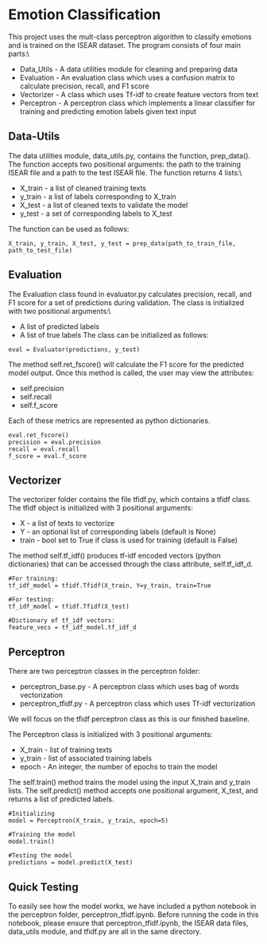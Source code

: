 # Emotion Classification
This project uses the mult-class perceptron algorithm to classify emotions and is trained on the ISEAR dataset. The program consists of four main parts:\
* Data_Utils - A data utilities module for cleaning and preparing data
* Evaluation - An evaluation class which uses a confusion matrix to calculate precision, recall, and F1 score
* Vectorizer - A class which uses Tf-idf to create feature vectors from text
* Perceptron - A perceptron class which implements a linear classifier for training and predicting emotion labels given text input

## Data-Utils
The data utilities module, data_utils.py, contains the function, prep_data(). The function accepts two positional arguments: the path to the training ISEAR file and a path to the test ISEAR file. The function returns 4 lists:\
* X_train - a list of cleaned training texts
* y_train - a list of labels corresponding to X_train
* X_test - a list of cleaned texts to validate the model
* y_test - a set of corresponding labels to X_test

The function can be used as follows:
```
X_train, y_train, X_test, y_test = prep_data(path_to_train_file, path_to_test_file)
```

## Evaluation
The Evaluation class found in evaluator.py calculates precision, recall, and F1 score for a set of predictions during validation. The class is initialized with two positional arguments:\
* A list of predicted labels
* A list of true labels
The class can be initialized as follows:
```
eval = Evaluator(predictions, y_test)
```
The method self.ret_fscore() will calculate the F1 score for the predicted model output. Once this method is called, the user may view the attributes:
* self.precision
* self.recall
* self.f_score

Each of these metrics are represented as python dictionaries. 

```
eval.ret_fscore()
precision = eval.precision
recall = eval.recall
f_score = eval.f_score
```

## Vectorizer
The vectorizer folder contains the file tfidf.py, which contains a tfidf class. The tfidf object is initialized with 3 positional arguments:
* X - a list of texts to vectorize
* Y - an optional list of corresponding labels (default is None)
* train - bool set to True if class is used for training (default is False)

The method self.tf_idf() produces tf-idf encoded vectors (python dictionaries) that can be accessed through the class attribute, self.tf_idf_d. 

```
#For training:
tf_idf_model = tfidf.Tfidf(X_train, Y=y_train, train=True

#For testing:
tf_idf_model = tfidf.Tfidf(X_test)

#Dictionary of tf_idf vectors:
feature_vecs = tf_idf_model.tf_idf_d
```

## Perceptron
There are two perceptron classes in the perceptron folder: 
* perceptron_base.py - A perceptron class which uses bag of words vectorization
* perceptron_tfidf.py - A perceptron class which uses Tf-idf vectorization

We will focus on the tfidf perceptron class as this is our finished baseline.

The Perceptron class is initialized with 3 positional arguments:
* X_train - list of training texts
* y_train - list of associated training labels
* epoch - An integer, the number of epochs to train the model

The self.train() method trains the model using the input X_train and y_train lists. The self.predict() method accepts one positional argument,
X_test, and returns a list of predicted labels.
```
#Initializing
model = Perceptron(X_train, y_train, epoch=5)

#Training the model
model.train()

#Testing the model
predictions = model.predict(X_test)
```

## Quick Testing
To easily see how the model works, we have included a python notebook in the perceptron folder, perceptron_tfidf.ipynb. Before running the code in this notebook, please ensure that perceptron_tfidf.ipynb, the ISEAR data files, data_utils module, and tfidf.py are all in the same directory.










